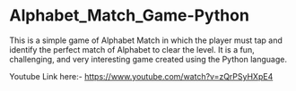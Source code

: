 # Alphabet_Match_Game-Python
This is a simple game of Alphabet Match in which the player must tap and identify the perfect match of Alphabet to clear the level. It is a fun, challenging, and very interesting game created using the Python language.
<br>

Youtube Link here:-  https://www.youtube.com/watch?v=zQrPSyHXpE4

